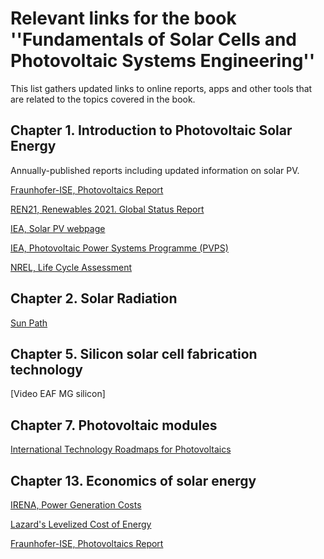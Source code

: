 # Relevant links for the book ''Fundamentals of Solar Cells and Photovoltaic Systems Engineering''

This list gathers updated links to online reports, apps and other tools that are related to the topics covered in the book. 

## Chapter 1. Introduction to Photovoltaic Solar Energy ##

Annually-published reports including updated information on solar PV.

[Fraunhofer-ISE, Photovoltaics Report](https://www.ise.fraunhofer.de/de/veroeffentlichungen/studien/photovoltaics-report.html)

[REN21,  Renewables 2021. Global Status Report](https://www.ren21.net/reports/global-status-report/)

[IEA, Solar PV webpage](https://www.iea.org/reports/solar-pv)

[IEA, Photovoltaic Power Systems Programme (PVPS)](https://iea-pvps.org/snapshot-reports/snapshot-2021)

[NREL, Life Cycle Assessment](https://www.nrel.gov/analysis/life-cycle-assessment.html)


## Chapter 2. Solar Radiation ##

[Sun Path](http://andrewmarsh.com/apps/staging/sunpath3d.html)


## Chapter 5. Silicon solar cell fabrication technology ##

[Video EAF MG silicon]

## Chapter 7. Photovoltaic modules ##

[International Technology Roadmaps for Photovoltaics](https://itrpv.vdma.org/en/)


## Chapter 13.  Economics of solar energy ##

[IRENA,  Power Generation Costs](https://www.irena.org/costs/Power-Generation-Costs)

[Lazard's Levelized Cost of Energy](https://www.lazard.com/perspective/levelized-cost-of-energy-levelized-cost-of-storage-and-levelized-cost-of-hydrogen/)

[Fraunhofer-ISE, Photovoltaics Report](https://www.ise.fraunhofer.de/de/veroeffentlichungen/studien/photovoltaics-report.html)
